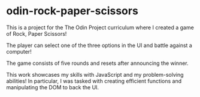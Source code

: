 # odin-rock-paper-scissors
This is a project for the The Odin Project curriculum
where I created a game of Rock, Paper Scissors!

The player can select one of the three options
in the UI and battle against a computer!

The game consists of five rounds and resets
after announcing the winner.

This work showcases my skills with JavaScript and
my problem-solving abilities! In particular, I
was tasked with creating efficient functions
and manipulating the DOM to back the UI.
